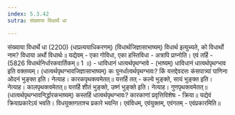 ```yaml
---
index: 5.3.42
sutra: संख्याया विधार्थे धा

---
```

 संख्याया विधार्थे धा (2200) (धाप्रत्ययाधिकरणम्) (विधार्थजिज्ञासाभाष्यम्) विधार्थ इत्युच्यते, को विधार्थो नाम? विधाया अर्थो विधार्थः॥ यद्येवम् - एका गोविधा, एका हस्तिविधा - अत्रापि प्राप्नोति। एवं तर्हि -  (5826 विधार्थनिर्धारकवार्तिकम्॥ 1 ॥) - धाविधानं धात्वर्थपृथग्भावे - (भाष्यम्) धाविधानं धात्वर्थपृथग्भाव इति वक्तव्यम्। (धात्वर्थपृथग्भावजिज्ञासाभाष्यम्) कः पुनर्धात्वर्थपृथग्भावः? किं यत्तद्देवदत्तः कंसपात्र्यां पाणिना ओदनं भुङ्क्त इति। नेत्याह। कारकपृथक्त्वमेतत्॥ यत्तर्हि तत् - कल्ये भुङ्क्ते, सायं भुङ्क्त इति। नेत्याह। कालपृथक्त्वमेतत्॥ यत्तर्हि शीतं भुङ्क्ते, उष्णं भुङ्क्ते इति। नेत्याह। गुणपृथक्त्वमेतत्॥ (धात्वर्थपृथग्भावनिर्द्धारकभाष्यम्) कस्तर्हि धात्वर्थपृथग्भावः? कारकाणां प्रवृत्तिविशेषः - क्रिया॥ यद्येवं क्रियाप्रकारेऽयं भवति। विधयुक्तगताश्च प्रकारे भवन्ति। एवंविधम्, एवंयुक्तम्, एवंगतम् - एवंप्रकारमिति॥ 